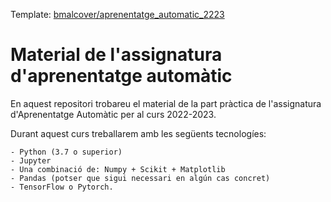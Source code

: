 Template: [bmalcover/aprenentatge_automatic_2223](bmalcover/aprenentatge_automatic_2223)

# Material de l'assignatura d'aprenentatge automàtic

En aquest repositori trobareu el material de la part pràctica de l'assignatura
d'Aprenentatge Automàtic per al curs 2022-2023.

Durant aquest curs treballarem amb les següents tecnologíes:

    - Python (3.7 o superior)
    - Jupyter
    - Una combinació de: Numpy + Scikit + Matplotlib
    - Pandas (potser que sigui necessari en algún cas concret)
    - TensorFlow o Pytorch.

